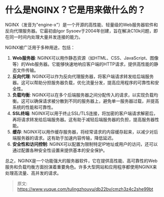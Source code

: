 # 什么是NGINX？它是用来做什么的？

NGINX（发音为"engine-x"）是一个开源的高性能、轻量级的Web服务器软件和反向代理服务器。它最初由Igor Sysoev于2004年创建，旨在解决C10k问题，即在同一时间内处理大量并发连接的能力。



NGINX被广泛用于多种用途，包括：

1.  **Web服务器**: NGINX可以用作静态资源（如HTML、CSS、JavaScript、图像等）的Web服务器。它能够快速地响应客户端的HTTP请求，提供高性能的静态文件传输。 
2.  **反向代理**: NGINX可以作为反向代理服务器，将客户端请求转发给后端服务器。这可以帮助分担服务器负载，优化流量分发，提高应用程序的可靠性和安全性。 
3.  **负载均衡**: NGINX可以在多个后端服务器之间分配传入的请求，以实现负载均衡。这可以确保请求被分散到不同的服务器上，避免单一服务器过载，并提高系统的性能和可靠性。 
4.  **SSL终端**: NGINX可以用于终止SSL/TLS连接，将加密的客户端请求解密后，再将请求转发给后端服务器。这有助于减轻后端服务器的负担，提高服务器性能。 
5.  **缓存**: NGINX可以用作缓存服务器，将经常请求的内容缓存起来，以减少对后端服务器的请求。这有助于加速内容传输，降低延迟。 
6.  **安全性和访问控制**: NGINX可以配置为限制特定IP地址或用户的访问，还可以通过配置各种安全性设置来提供基本的安全保护。 



总之，NGINX是一个功能强大的服务器软件，它在提供高性能、高可靠性的Web服务和负载均衡方面扮演着重要角色。许多大型网站和应用程序都使用NGINX来处理高流量、高并发的请求。



> 原文: <https://www.yuque.com/tulingzhouyu/db22bv/cmzh3z4c2she99bt>